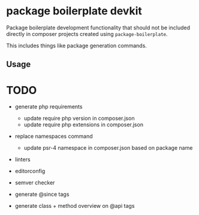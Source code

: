 # package boilerplate devkit

Package boilerplate development functionality that should not be included directly in composer projects created using `package-boilerplate`.

This includes things like package generation commands.

## Usage





# TODO

- generate php requirements
    - update require php version in composer.json
    - update require php extensions in composer.json

- replace namespaces command
    - update psr-4 namespace in composer.json based on package name

- linters
- editorconfig
- semver checker
- generate @since tags
- generate class + method overview on @api tags
